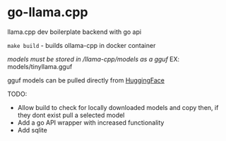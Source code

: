 # go-llama.cpp
llama.cpp dev boilerplate backend with go api


`make build` - builds ollama-cpp in docker container


*models must be stored in /llama-cpp/models as a gguf*
EX: models/tinyllama.gguf

gguf models can be pulled directly from [HuggingFace](https://huggingface.co/TheBloke/TinyLlama-1.1B-Chat-v1.0-GGUF)



TODO:

- Allow build to check for locally downloaded models and copy then, if they dont exist pull a selected model
- Add a go API wrapper with increased functionality
- Add sqlite
